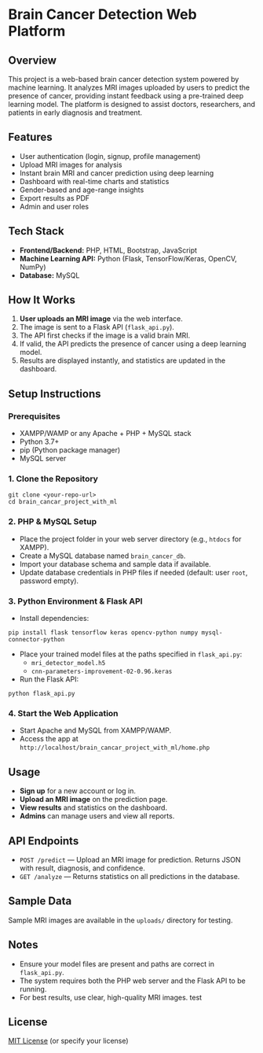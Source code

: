 # Brain Cancer Detection Web Platform

## Overview
This project is a web-based brain cancer detection system powered by machine learning. It analyzes MRI images uploaded by users to predict the presence of cancer, providing instant feedback using a pre-trained deep learning model. The platform is designed to assist doctors, researchers, and patients in early diagnosis and treatment.

## Features
- User authentication (login, signup, profile management)
- Upload MRI images for analysis
- Instant brain MRI and cancer prediction using deep learning
- Dashboard with real-time charts and statistics
- Gender-based and age-range insights
- Export results as PDF
- Admin and user roles

## Tech Stack
- **Frontend/Backend:** PHP, HTML, Bootstrap, JavaScript
- **Machine Learning API:** Python (Flask, TensorFlow/Keras, OpenCV, NumPy)
- **Database:** MySQL

## How It Works
1. **User uploads an MRI image** via the web interface.
2. The image is sent to a Flask API (`flask_api.py`).
3. The API first checks if the image is a valid brain MRI.
4. If valid, the API predicts the presence of cancer using a deep learning model.
5. Results are displayed instantly, and statistics are updated in the dashboard.

## Setup Instructions
### Prerequisites
- XAMPP/WAMP or any Apache + PHP + MySQL stack
- Python 3.7+
- pip (Python package manager)
- MySQL server

### 1. Clone the Repository
```
git clone <your-repo-url>
cd brain_cancar_project_with_ml
```

### 2. PHP & MySQL Setup
- Place the project folder in your web server directory (e.g., `htdocs` for XAMPP).
- Create a MySQL database named `brain_cancer_db`.
- Import your database schema and sample data if available.
- Update database credentials in PHP files if needed (default: user `root`, password empty).

### 3. Python Environment & Flask API
- Install dependencies:
```
pip install flask tensorflow keras opencv-python numpy mysql-connector-python
```
- Place your trained model files at the paths specified in `flask_api.py`:
  - `mri_detector_model.h5`
  - `cnn-parameters-improvement-02-0.96.keras`
- Run the Flask API:
```
python flask_api.py
```

### 4. Start the Web Application
- Start Apache and MySQL from XAMPP/WAMP.
- Access the app at `http://localhost/brain_cancar_project_with_ml/home.php`

## Usage
- **Sign up** for a new account or log in.
- **Upload an MRI image** on the prediction page.
- **View results** and statistics on the dashboard.
- **Admins** can manage users and view all reports.

## API Endpoints
- `POST /predict` — Upload an MRI image for prediction. Returns JSON with result, diagnosis, and confidence.
- `GET /analyze` — Returns statistics on all predictions in the database.

## Sample Data
Sample MRI images are available in the `uploads/` directory for testing.

## Notes
- Ensure your model files are present and paths are correct in `flask_api.py`.
- The system requires both the PHP web server and the Flask API to be running.
- For best results, use clear, high-quality MRI images. test


## License
[MIT License](LICENSE) (or specify your license) 